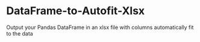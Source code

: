 # DataFrame-to-Autofit-Xlsx
Output your Pandas DataFrame in an xlsx file with columns automatically fit to the data
